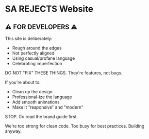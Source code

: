 # SA REJECTS Website

## ⚠️ FOR DEVELOPERS ⚠️

This site is deliberately:
- Rough around the edges
- Not perfectly aligned
- Using casual/profane language
- Celebrating imperfection

DO NOT "FIX" THESE THINGS. They're features, not bugs.

If you're about to:
- Clean up the design
- Professional-ize the language  
- Add smooth animations
- Make it "responsive" and "modern"

STOP. Go read the brand guide first.

We're too strong for clean code. Too busy for best practices.
Building anyway.
